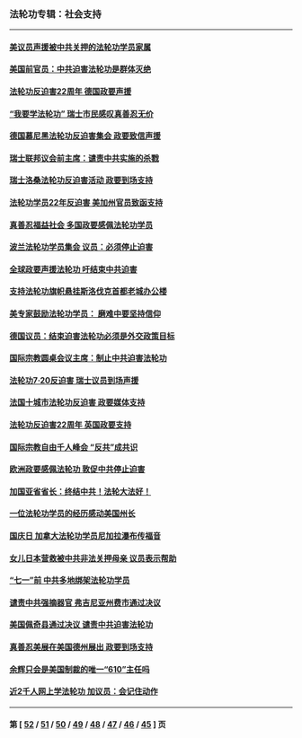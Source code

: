 ### 法轮功专辑：社会支持
---
#### [美议员声援被中共关押的法轮功学员家属](../../pages/nf4386/n13158310.md?08150430) 
#### [美国前官员：中共迫害法轮功是群体灭绝](../../pages/nf4386/n13157750.md?08150430) 
#### [法轮功反迫害22周年 德国政要声援](../../pages/nf4386/n13143632.md?08150430) 
#### [“我要学法轮功” 瑞士市民感叹真善忍无价](../../pages/nf4386/n13129633.md?08150430) 
#### [德国慕尼黑法轮功反迫害集会 政要致信声援](../../pages/nf4386/n13129148.md?08150430) 
#### [瑞士联邦议会前主席：谴责中共实施的杀戮](../../pages/nf4386/n13127336.md?08150430) 
#### [瑞士洛桑法轮功反迫害活动 政要到场支持](../../pages/nf4386/n13119398.md?08150430) 
#### [法轮功学员22年反迫害 美加州官员致函支持](../../pages/nf4386/n13118879.md?08150430) 
#### [真善忍福益社会 多国政要感佩法轮功学员](../../pages/nf4386/n13116951.md?08150430) 
#### [波兰法轮功学员集会 议员：必须停止迫害](../../pages/nf4386/n13116685.md?08150430) 
#### [全球政要声援法轮功 吁结束中共迫害](../../pages/nf4386/n13114441.md?08150430) 
#### [支持法轮功旗帜悬挂斯洛伐克首都老城办公楼](../../pages/nf4386/n13112261.md?08150430) 
#### [美专家鼓励法轮功学员： 磨难中要坚持信仰](../../pages/nf4386/n13108359.md?08150430) 
#### [德国议员：结束迫害法轮功必须是外交政策目标](../../pages/nf4386/n13109600.md?08150430) 
#### [国际宗教圆桌会议主席：制止中共迫害法轮功](../../pages/nf4386/n13108177.md?08150430) 
#### [法轮功7·20反迫害 瑞士议员到场声援](../../pages/nf4386/n13107072.md?08150430) 
#### [法国十城市法轮功反迫害 政要媒体支持](../../pages/nf4386/n13104833.md?08150430) 
#### [法轮功反迫害22周年 英国政要支持](../../pages/nf4386/n13091349.md?08150430) 
#### [国际宗教自由千人峰会 “反共”成共识](../../pages/nf4386/n13091403.md?08150430) 
#### [欧洲政要感佩法轮功 敦促中共停止迫害](../../pages/nf4386/n13090743.md?08150430) 
#### [加国亚省省长：终结中共！法轮大法好！](../../pages/nf4386/n13084394.md?08150430) 
#### [一位法轮功学员的经历感动美国州长](../../pages/nf4386/n13078953.md?08150430) 
#### [国庆日 加拿大法轮功学员尼加拉瀑布传福音](../../pages/nf4386/n13064493.md?08150430) 
#### [女儿日本营救被中共非法关押母亲 议员表示帮助](../../pages/nf4386/n13053042.md?08150430) 
#### [“七一”前 中共多地绑架法轮功学员](../../pages/nf4386/n13045655.md?08150430) 
#### [谴责中共强摘器官 弗吉尼亚州费市通过决议](../../pages/nf4386/n13040108.md?08150430) 
#### [美国佩奇县通过决议 谴责中共迫害法轮功](../../pages/nf4386/n13027185.md?08150430) 
#### [真善忍美展在美国德州展出 政要到场支持](../../pages/nf4386/n13010579.md?08150430) 
#### [余辉只会是美国制裁的唯一“610”主任吗](../../pages/nf4386/n12972837.md?08150430) 
#### [近2千人网上学法轮功 加议员：会记住动作](../../pages/nf4386/n12972642.md?08150430) 

---
#### 第 [ [52](./52.md?08150430) / [51](./51.md?08150430) / [50](./50.md?08150430) / [49](./49.md?08150430) / [48](./48.md?08150430) / [47](./47.md?08150430) / [46](./46.md?08150430) / [45](./45.md?08150430) ] 页
